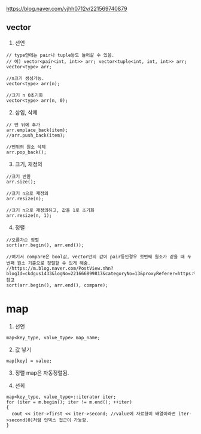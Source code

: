 https://blog.naver.com/vjhh0712v/221569740879
        
        
vector
-----------------
1. 선언
```
// type안에는 pair나 tuple등도 들어갈 수 있음. 
// 예) vector<pair<int, int>> arr; vector<tuple<int, int, int>> arr;
vector<type> arr;

//n크기 생성가능.
vector<type> arr(n);

//크기 n 0초기화 
vector<type> arr(n, 0);
```

2. 삽입, 삭제
```
// 맨 뒤에 추가
arr.emplace_back(item); 
//arr.push_back(item);

//맨뒤의 원소 삭제
arr.pop_back();
```

3. 크기, 재정의
```
//크기 반환
arr.size();

//크기 n으로 재정의
arr.resize(n);

//크기 n으로 재정의하고, 값을 1로 초기화
arr.resize(n, 1);
```

4. 정렬
```
//오름차순 정렬
sort(arr.begin(), arr.end());

//여기서 compare은 bool값, vector안의 값이 pair등인경우 첫번째 원소가 같을 때 두번째 원소 기준으로 정렬할 수 있게 해줌.
//https://m.blog.naver.com/PostView.nhn?blogId=ckdgus1433&logNo=221666899817&categoryNo=13&proxyReferer=https:%2F%2Fwww.google.com%2F 참고
sort(arr.begin(), arr.end(), compare); 
```


map
=============================
1. 선언
```
map<key_type, value_type> map_name;
```

2. 값 넣기
```
map[key] = value;
```

3. 정렬
map은 자동정렬됨.

4. 선회
```
map<key_type, value_type>::iterator iter;
for (iter = m.begin(); iter != m.end(); ++iter)
{
  cout << iter->first << iter->second; //value에 자료형이 배열이라면 iter->second[0]처럼 인덱스 접근이 가능함.
}
```
